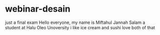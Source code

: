 # webinar-desain
just a final exam
Hello everyone, my name is Miftahul Jannah Salam 
a student at Halu Oleo Unoversity
i like ice cream and sushi
love both of that

